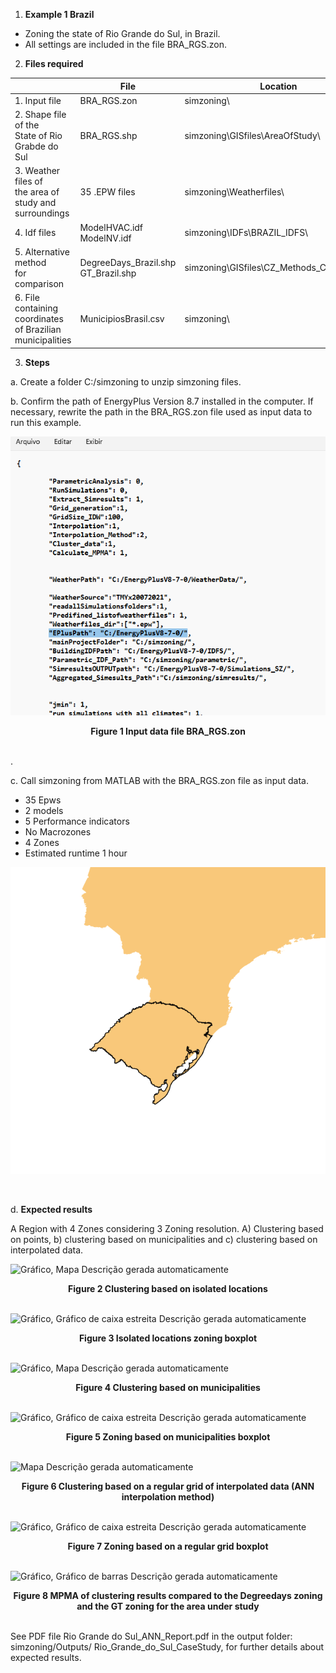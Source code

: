 1.  **Example 1 Brazil**
* Zoning the state of Rio Grande do Sul, in Brazil.
* All settings are included in the file BRA_RGS.zon.

2.  **Files required**

|                        |   File          |   Location               |
|------------------------|-----------------|--------------------------|
| 1.  Input file         | BRA_RGS.zon     | simzoning\\              |
| 2.  Shape file of the<br>State of Rio Grabde do Sul | BRA_RGS.shp     | simzoning\GISfiles\\AreaOfStudy\\               |
| 3.  Weather files of <br> the area of <br> study and <br> surroundings | 35 .EPW files   | simzoning\\Weatherfiles\\                        |
| 4.  Idf files          | ModelHVAC.idf <br> ModelNV.idf  | simzoning\\IDFs\\BRAZIL_IDFS\\                   |
| 5.  Alternative method <br> for comparison| DegreeDays_Brazil.shp <br> GT_Brazil.shp         | simzoning\\GISfiles\CZ_Methods_Comparison\\     |
| 6.  File containing coordinates <br> of Brazilian <br> municipalities  | MunicipiosBrasil.csv           | simzoning\\              |

3.  **Steps**

a.  Create a folder C:/simzoning to unzip simzoning files.

b.  Confirm the path of EnergyPlus Version 8.7 installed in the
    computer. If necessary, rewrite the path in the BRA_RGS.zon file
    used as input data to run this example.
    
![](./images/media/image1.png)
<center><b>Figure 1 Input data file BRA_RGS.zon </b></center><br></d1>

.

c.  Call simzoning from MATLAB with the BRA_RGS.zon file as input data.
* 35 Epws 
* 2 models 
* 5 Performance indicators
* No Macrozones
* 4 Zones
* Estimated runtime 1 hour
    
 ![](./images/media/image2.png)    
 <d1><center></center><br></d1>   

d.  **Expected results**
    
A Region with 4 Zones considering 3 Zoning resolution. A) Clustering
based on points, b) clustering based on municipalities and c) clustering
based on interpolated data.

![Gráfico, Mapa Descrição gerada
automaticamente](./images/media/image3.png)

<d1><center><b>Figure 2 Clustering based on isolated locations </b></center><br></d1>

![Gráfico, Gráfico de caixa estreita Descrição gerada
automaticamente](./images/media/image4.png)

<d1><center><b>Figure 3 Isolated locations zoning boxplot </b></center><br></d1>

![Gráfico, Mapa Descrição gerada
automaticamente](./images/media/image5.png)

<d1><center><b>Figure 4 Clustering based on municipalities </b></center><br></d1>

![Gráfico, Gráfico de caixa estreita Descrição gerada
automaticamente](./images/media/image6.png)
<d1><center><b>Figure 5 Zoning based on municipalities boxplot </b></center><br></d1>

![Mapa Descrição gerada
automaticamente](./images/media/image7.png)
<d1><center><b>Figure 6 Clustering based on a regular grid of interpolated data (ANN
interpolation method)</b></center><br></d1>


![Gráfico, Gráfico de caixa estreita Descrição gerada
automaticamente](./images/media/image8.png)
<d1><center><b>Figure 7 Zoning based on a regular grid boxplot </b></center><br/></d1>


![Gráfico, Gráfico de barras Descrição gerada
automaticamente](./images/media/image9.png)

<d1><center><b>Figure 8 MPMA of clustering results compared to the Degreedays zoning
and the GT zoning for the area under study </b></center><br></d1>


See PDF file Rio Grande do Sul_ANN_Report.pdf in the output folder:
simzoning/Outputs/ Rio_Grande_do_Sul_CaseStudy, for further details
about expected results.
